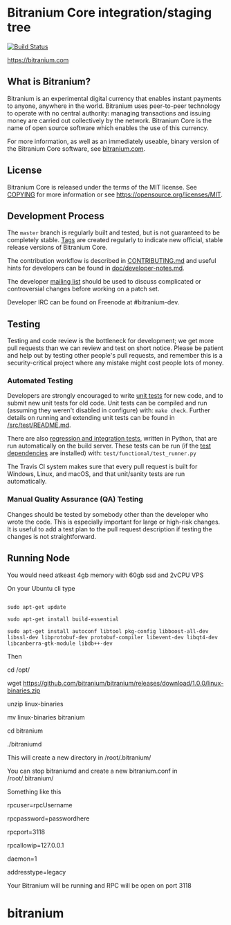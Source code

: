 Bitranium Core integration/staging tree
=====================================

[![Build Status](https://travis-ci.org/bitranium-project/bitranium.svg?branch=master)](https://travis-ci.org/bitranium-project/bitranium)

https://bitranium.com

What is Bitranium?
----------------

Bitranium is an experimental digital currency that enables instant payments to
anyone, anywhere in the world. Bitranium uses peer-to-peer technology to operate
with no central authority: managing transactions and issuing money are carried
out collectively by the network. Bitranium Core is the name of open source
software which enables the use of this currency.

For more information, as well as an immediately useable, binary version of
the Bitranium Core software, see [bitranium.com](https://bitranium.com).

License
-------

Bitranium Core is released under the terms of the MIT license. See [COPYING](COPYING) for more
information or see https://opensource.org/licenses/MIT.

Development Process
-------------------

The `master` branch is regularly built and tested, but is not guaranteed to be
completely stable. [Tags](https://github.com/bitranium-project/bitranium/tags) are created
regularly to indicate new official, stable release versions of Bitranium Core.

The contribution workflow is described in [CONTRIBUTING.md](CONTRIBUTING.md)
and useful hints for developers can be found in [doc/developer-notes.md](doc/developer-notes.md).

The developer [mailing list](https://groups.google.com/forum/#!forum/bitranium-dev)
should be used to discuss complicated or controversial changes before working
on a patch set.

Developer IRC can be found on Freenode at #bitranium-dev.

Testing
-------

Testing and code review is the bottleneck for development; we get more pull
requests than we can review and test on short notice. Please be patient and help out by testing
other people's pull requests, and remember this is a security-critical project where any mistake might cost people
lots of money.

### Automated Testing

Developers are strongly encouraged to write [unit tests](src/test/README.md) for new code, and to
submit new unit tests for old code. Unit tests can be compiled and run
(assuming they weren't disabled in configure) with: `make check`. Further details on running
and extending unit tests can be found in [/src/test/README.md](/src/test/README.md).

There are also [regression and integration tests](/test), written
in Python, that are run automatically on the build server.
These tests can be run (if the [test dependencies](/test) are installed) with: `test/functional/test_runner.py`

The Travis CI system makes sure that every pull request is built for Windows, Linux, and macOS, and that unit/sanity tests are run automatically.

### Manual Quality Assurance (QA) Testing

Changes should be tested by somebody other than the developer who wrote the
code. This is especially important for large or high-risk changes. It is useful
to add a test plan to the pull request description if testing the changes is
not straightforward.

Running Node
------------
You would need atkeast 4gb memory with 60gb ssd and 2vCPU VPS

On your Ubuntu cli type

<code>
sudo apt-get update 
</code>

<code>
sudo apt-get install build-essential
 </code>

<code>
sudo apt-get install autoconf libtool pkg-config libboost-all-dev libssl-dev libprotobuf-dev protobuf-compiler libevent-dev libqt4-dev libcanberra-gtk-module libdb++-dev  
</code>

Then 

cd /opt/

wget https://github.com/bitranium/bitranium/releases/download/1.0.0/linux-binaries.zip

unzip linux-binaries

mv linux-binaries bitranium

cd bitranium

./bitraniumd

This will create a new directory in /root/.bitranium/

You can stop bitraniumd and create a new bitranium.conf in /root/.bitranium/

Something like this

rpcuser=rpcUsername

rpcpassword=passwordhere

rpcport=3118

rpcallowip=127.0.0.1

daemon=1

addresstype=legacy

Your Bitranium will be running and RPC will be open on port 3118

# bitranium
